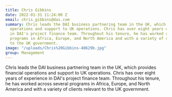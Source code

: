 ```yaml
---
title: Chris Gibbins
date: 2022-01-31 11:24:00 Z
email: chris_gibbins@dai.com
summary: Chris leads the DAI business partnering team in the UK, which provides financial
  operations and support to UK operations. Chris has over eight years of experience
  in DAI's project finance team. Throughout his tenure, he has worked across several
  programs in Africa, Europe, and North America and with a variety of clients relevant
  to the UK government.
image: "/uploads/Chris%20Gibbins-48629b.jpg"
group: Management
---
```


Chris leads the DAI business partnering team in the UK, which provides financial operations and support to UK operations. Chris has over eight years of experience in DAI's project finance team. Throughout his tenure, he has worked across several programs in Africa, Europe, and North America and with a variety of clients relevant to the UK government.